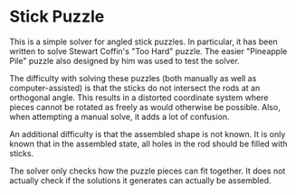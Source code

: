 # Stick Puzzle

This is a simple solver for angled stick puzzles. In particular, it has been written to solve Stewart Coffin's
"Too Hard" puzzle. The easier "Pineapple Pile" puzzle also designed by him was used to test the solver.

The difficulty with solving these puzzles (both manually as well as computer-assisted) is that the sticks do not
intersect the rods at an orthogonal angle. This results in a distorted coordinate system where pieces cannot be
rotated as freely as would otherwise be possible. Also, when attempting a manual solve, it adds a lot of
confusion.

An additional difficulty is that the assembled shape is not known. It is only known that in the assembled state,
all holes in the rod should be filled with sticks.

The solver only checks how the puzzle pieces can fit together. It does not actually check if the solutions it
generates can actually be assembled.
